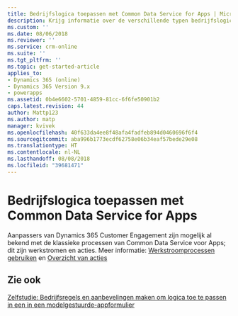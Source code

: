 ```yaml
---
title: Bedrijfslogica toepassen met Common Data Service for Apps | Microsoft Docs
description: Krijg informatie over de verschillende typen bedrijfslogica die u in uw app kunt gebruiken
ms.custom: ''
ms.date: 08/06/2018
ms.reviewer: ''
ms.service: crm-online
ms.suite: ''
ms.tgt_pltfrm: ''
ms.topic: get-started-article
applies_to:
- Dynamics 365 (online)
- Dynamics 365 Version 9.x
- powerapps
ms.assetid: 0b4e6602-5701-4859-81cc-6f6fe50901b2
caps.latest.revision: 44
author: Mattp123
ms.author: matp
manager: kvivek
ms.openlocfilehash: 40f633da4ee8f48afa4fadfeb894d0460696f6f4
ms.sourcegitcommit: aba996b1773ecdf62758e06b34eaf57bede29e08
ms.translationtype: HT
ms.contentlocale: nl-NL
ms.lasthandoff: 08/08/2018
ms.locfileid: "39681471"
---
```

# <a name="apply-business-logic-with-common-data-service-for-apps"></a>Bedrijfslogica toepassen met Common Data Service for Apps

Aanpassers van Dynamics 365 Customer Engagement zijn mogelijk al bekend met de klassieke processen van Common Data Service voor Apps; dit zijn werkstromen en acties. Meer informatie: [Werkstroomprocessen gebruiken](/flow/workflow-processes) en [Overzicht van acties](/flow/actions)
  
## <a name="see-also"></a>Zie ook  
[Zelfstudie: Bedrijfsregels en aanbevelingen maken om logica toe te passen in een in een modelgestuurde-appformulier](../model-driven-apps/create-business-rules-recommendations-apply-logic-form.md)